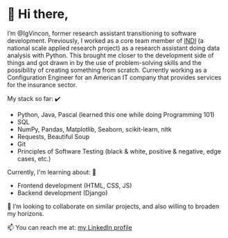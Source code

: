 # 👋 Hi there, 
I’m @IgVincon, former research assistant transitioning to software development. Previously, I worked as a core team member of [INDI](https://www.ineed.edu.uy/socioemocional/experiencias/inventario-de-desarrollo-infantil-indi.html) (a national scale applied research project) as a research assistant doing data analysis with Python. This brought me closer to the development side of things and got drawn in by the use of problem-solving skills and the possibility of creating something from scratch. Currently working as a Configuration Engineer for an American IT company that provides services for the insurance sector.

My stack so far: ✔️
- Python, Java, Pascal (learned this one while doing Programming 101)
- SQL
- NumPy, Pandas, Matplotlib, Seaborn, scikit-learn, nltk
- Requests, Beautiful Soup
- Git
- Principles of Software Testing (black & white, positive & negative, edge cases, etc.)

Currently, I'm learning about: 🌱
- Frontend development (HTML, CSS, JS)
- Backend development (Django)

💞️ I’m looking to collaborate on similar projects, and also willing to broaden my horizons.

📫 You can reach me at: [my LinkedIn profile](https://www.linkedin.com/in/jirvincon/?locale=en_US)


<!---
IgVincon/IgVincon is a ✨ special ✨ repository because its `README.md` (this file) appears on your GitHub profile.
You can click the Preview link to take a look at your changes.
--->
